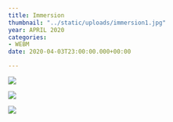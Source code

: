 ```yaml
---
title: Immersion
thumbnail: "../static/uploads/immersion1.jpg"
year: APRIL 2020
categories:
- WEBM
date: 2020-04-03T23:00:00.000+00:00

---
```


![](/uploads/whirlwindweb0.gif)

![](/uploads/whirlwindweb.gif)

![](/uploads/whirlwindweb2.gif)